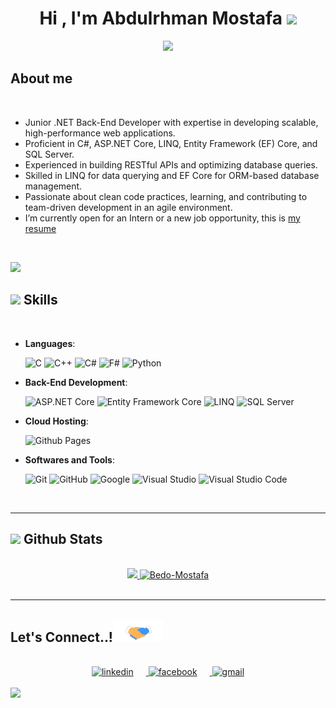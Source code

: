 <h1 align="center"><b>Hi , I'm Abdulrhman Mostafa </b><img src="https://media.giphy.com/media/hvRJCLFzcasrR4ia7z/giphy.gif" width="35"></h1>

<p align="center">
  <a href="https://github.com/DenverCoder1/readme-typing-svg"><img src="https://readme-typing-svg.herokuapp.com?font=Time+New+Roman&color=cyan&size=25&center=true&vCenter=true&width=600&height=100&lines=Assalamu+O+Alaikum+Warahmatullah..&hearts;++;Self-taught+Back-End+Developer,;Computer+Science+Student,;Active+Learner.;"></a>
</p>

## **About me**

<!--<picture> <img align="right" src="https://github.com/0xAbdulKhalid/0xAbdulKhalid/raw/main/assets/mdImages/Right_Side.gif" width = 250px></picture>-->

<br>

- Junior .NET Back-End Developer with expertise in developing scalable, high-performance web applications.
- Proficient in C#, ASP.NET Core, LINQ, Entity Framework (EF) Core, and SQL Server.
- Experienced in building RESTful APIs and optimizing database queries.
- Skilled in LINQ for data querying and EF Core for ORM-based database management.
- Passionate about clean code practices, learning, and contributing to team-driven development in an agile environment.
- I’m currently open for an Intern or a new job opportunity, this is [my resume](https://drive.google.com/file/d/1feT3GLQOb_T-Ehra3keGDBvsG8U0v4QQ/view?usp=sharing)

<br>

<img src="https://user-images.githubusercontent.com/73097560/115834477-dbab4500-a447-11eb-908a-139a6edaec5c.gif"><br>

## <img src="https://media2.giphy.com/media/QssGEmpkyEOhBCb7e1/giphy.gif?cid=ecf05e47a0n3gi1bfqntqmob8g9aid1oyj2wr3ds3mg700bl&rid=giphy.gif" width ="25"><b> Skills</b>
<br>

<p align="center">

- **Languages**:
    
   ![C](https://img.shields.io/badge/C%20-%232370ED.svg?style=for-the-badge&logo=c&logoColor=white)
   ![C++](https://img.shields.io/badge/C++%20-%2300599C.svg?style=for-the-badge&logo=c%2B%2B&logoColor=white)
   ![C#](https://img.shields.io/badge/C%23-%23239120.svg?style=for-the-badge&logo=c-sharp&logoColor=white)
   ![F#](https://img.shields.io/badge/F%23-%235B4638.svg?style=for-the-badge&logo=fsharp&logoColor=white)
   ![Python](https://img.shields.io/badge/Python%20-%2314354C.svg?style=for-the-badge&logo=python&logoColor=white)
    
- **Back-End Development**:

   ![ASP.NET Core](https://img.shields.io/badge/ASP.NET%20Core-%230081CB.svg?style=for-the-badge&logoColor=white)
   ![Entity Framework Core](https://img.shields.io/badge/Entity%20Framework%20Core-%234078B6.svg?style=for-the-badge&logoColor=white)
   ![LINQ](https://img.shields.io/badge/LINQ-%230073B6.svg?style=for-the-badge&logoColor=white)
   ![SQL Server](https://img.shields.io/badge/SQL%20Server-%23CC2927.svg?style=for-the-badge&logo=microsoft-sql-server&logoColor=white)

- **Cloud Hosting**:

    ![Github Pages](https://img.shields.io/badge/GitHub%20Pages-%23327FC7.svg?style=for-the-badge&logo=github&logoColor=white)

- **Softwares and Tools**:

    ![Git](https://img.shields.io/badge/git-%23F05033.svg?style=for-the-badge&logo=git&logoColor=white)
    ![GitHub](https://img.shields.io/badge/github-%23121011.svg?style=for-the-badge&logo=github&logoColor=white)
    ![Google](https://img.shields.io/badge/google-%234285F4.svg?style=for-the-badge&logo=google&logoColor=white)
    ![Visual Studio](https://img.shields.io/badge/Visual%20Studio%20Code-0078d7.svg?style=for-the-badge&logo=visual-studio&logoColor=white)
    ![Visual Studio Code](https://img.shields.io/badge/Visual%20Studio%20Code-0078d7.svg?style=for-the-badge&logo=visual-studio-code&logoColor=white)

</p>

<br>

-----

## <img src="https://media.giphy.com/media/iY8CRBdQXODJSCERIr/giphy.gif" width="35"><b> Github Stats </b>
<br>

<div align="center">

<a href="https://github.com/Bedo-Mostafa/">
  <img src="https://github-readme-stats.vercel.app/api?username=Bedo-Mostafa&include_all_commits=true&count_private=true&show_icons=true&line_height=20&title_color=7A7ADB&icon_color=2234AE&text_color=D3D3D3&bg_color=0,000000,130F40" width="450"/>
  <img src="https://github-readme-stats.vercel.app/api/top-langs?username=Bedo-Mostafa&show_icons=true&locale=en&layout=compact&line_height=20&title_color=7A7ADB&icon_color=2234AE&text_color=D3D3D3&bg_color=0,000000,130F40" width="375"  alt="Bedo-Mostafa"/>

</a>
</div>

<br>

-----

## <b> Let's Connect..!</b><img src="https://github.com/0xAbdulKhalid/0xAbdulKhalid/raw/main/assets/mdImages/handshake.gif" width ="80">
<br>
<div align='center'>

<a href="https://www.linkedin.com/in/abdelrhmman-mostafa" target="_blank">
<img src="https://img.shields.io/badge/linkedin:  Abdelrhman Mostafa-%2300acee.svg?color=405DE6&style=for-the-badge&logo=linkedin&logoColor=white" alt="linkedin" style="margin-right: 20px;"/>
</a>

<a href="https://www.facebook.com/profile.php?id=100073346393921&mibextid=ZbWKwL" target="_blank">
<img src="https://img.shields.io/badge/facebook:  Bedo Mostafa-%2300acee.svg?color=1DA1F2&style=for-the-badge&logo=twitter&logoColor=white" alt="facebook" style="margin-right: 20px;"/>
</a>

<a href="mailto:bedomostafa37@gmail.com" target="_blank">
<img src="https://img.shields.io/badge/gmail:  bedomostafa37@gmail.com-%23EA4335.svg?style=for-the-badge&logo=gmail&logoColor=white" alt="gmail"/>
</a>
</div>

<br>
<img src="https://user-images.githubusercontent.com/73097560/115834477-dbab4500-a447-11eb-908a-139a6edaec5c.gif">
